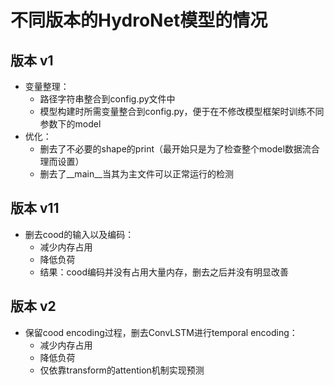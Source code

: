 # 不同版本的HydroNet模型的情况
## 版本 v1
- 变量整理：
    - 路径字符串整合到config.py文件中
    - 模型构建时所需变量整合到config.py，便于在不修改模型框架时训练不同参数下的model
- 优化：
    - 删去了不必要的shape的print（最开始只是为了检查整个model数据流合理而设置）
    - 删去了__main__当其为主文件可以正常运行的检测
    
## 版本 v11
- 删去cood的输入以及编码：
    - 减少内存占用
    - 降低负荷
    - 结果：cood编码并没有占用大量内存，删去之后并没有明显改善
    
## 版本 v2
- 保留cood encoding过程，删去ConvLSTM进行temporal encoding：
    - 减少内存占用
    - 降低负荷
    - 仅依靠transform的attention机制实现预测